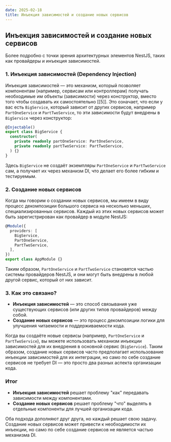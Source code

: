 ```yaml
---
date: 2025-02-18
title: Инъекция зависимостей и создание новых сервисов
---
```


## Инъекция зависимостей и создание новых сервисов

Более подробно с точки зрения архитектурных элементов NestJS, таких как провайдеры и инъекция зависимостей.

### 1. **Инъекция зависимостей (Dependency Injection)**

Инъекция зависимостей — это механизм, который позволяет компонентам (например, сервисам или контроллерам) получать необходимые им объекты (зависимости) через конструктор, вместо того чтобы создавать их самостоятельно [[5]]. Это означает, что если у вас есть `BigService`, который зависит от других сервисов, например `PartOneService` и `PartTwoService`, то эти зависимости будут внедрены в `BigService` через конструктор:

```typescript
@Injectable()
export class BigService {
  constructor(
    private readonly partOneService: PartOneService,
    private readonly partTwoService: PartTwoService,
  ) {}
}
```

Здесь `BigService` не создаёт экземпляры `PartOneService` и `PartTwoService` сам, а получает их через механизм DI, что делает его более гибким и тестируемым.

### 2. **Создание новых сервисов**

Когда мы говорим о создании новых сервисов, мы имеем в виду процесс декомпозиции большого сервиса на несколько меньших, специализированных сервисов. Каждый из этих новых сервисов может быть зарегистрирован как провайдер в модуле NestJS:

```typescript
@Module({
  providers: [
    BigService,
    PartOneService,
    PartTwoService,
  ],
})
export class AppModule {}
```

Таким образом, `PartOneService` и `PartTwoService` становятся частью системы провайдеров NestJS, и они могут быть внедрены в любой другой сервис, который от них зависит.

### 3. **Как это связано?**

- **Инъекция зависимостей** — это способ связывания уже существующих сервисов (или других типов провайдеров) между собой.
- **Создание новых сервисов** — это процесс декомпозиции логики для улучшения читаемости и поддерживаемости кода.

Когда вы создаёте новые сервисы (например, `PartOneService` и `PartTwoService`), вы можете использовать механизм инъекции зависимостей для их внедрения в основной сервис (`BigService`). Таким образом, создание новых сервисов часто предполагает использование инъекции зависимостей для их интеграции, но само по себе создание сервисов не требует DI — это просто два разных аспекта организации кода.

### Итог

- **Инъекция зависимостей** решает проблему "как" передавать зависимости между компонентами.
- **Создание новых сервисов** решает проблему "что" выделять в отдельные компоненты для лучшей организации кода.

Оба подхода дополняют друг друга, но каждый решает свою задачу. Создание новых сервисов может привести к необходимости их инъекции, но само по себе создание сервисов не является частью механизма DI.
